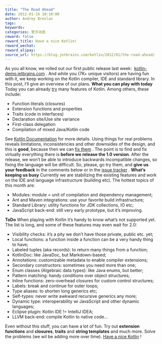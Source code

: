 ```yaml
---
title: "The Road Ahead"
date: 2012-01-16 10:10:00
author: Andrey Breslav
tags:
keywords:
categories: 官方动态
reward: false
reward_title: Have a nice Kotlin!
reward_wechat:
reward_alipay:
source_url: https://blog.jetbrains.com/kotlin/2012/01/the-road-ahead/
---
```


As you all know, we rolled out our first public release last week:  [kotlin-demo.jetbrains.com](http://kotlin-demo.jetbrains.com/) . And while you (7K+ unique visitors) are having fun with it, we keep working on the Kotlin compiler, IDE and standard library.  In this post, I’ll give an overview of our plans.  <span id="more-365"></span> <strong></strong>
<strong>What you can play with today</strong>
Today you can already  [try](http://kotlin-demo.jetbrains.com/)  many features of Kotlin. Among others, these include:

* Function literals (closures)
* Extension functions and properties
* Traits (code in interfaces)
* Declaration site/Use site variance
* First-class delegation
* Compilation of mixed Java/Kotlin code

See  [Kotlin Documentation](http://jetbrains.com/kotlin)  for more details.
Using things for real problems reveals limitations, inconsistencies and other downsides of the design, and this is <strong>good</strong>, because then we can  [fix them](http://blog.jetbrains.com/kotlin/2012/01/the-great-syntactic-shift/) . The point is to find and fix virtually everything there is <strong>before we release the 1.0 version</strong>. After the release, we won’t be able to introduce backwards incompatible changes, so fixing the language will be difficult. So, please, go try them, and <strong>give us your feedback</strong> in the comments below or in the  [issue tracker](http://youtrack.jetbrains.net/issues/KT) .
<strong>What’s keeping us busy</strong>
<strong></strong> Currently we are stabilizing the existing features and work on the IDE and language infrastructure (building etc). The hottest topics of this month are:

* Modules: module = unit of compilation and dependency management;
* Ant and Maven integrations: use your favorite build infrastructure;
* Standard Library: utility functions for JDK collections, IO etc;
* JavaScript back-end: still very early prototype, but it’s improving.

<strong>ToDo</strong>
When playing with Kotlin it’s handy to know what’s not supported yet. The list is long, and some of these features may even wait for 2.0:

* Visibility checks: it’s a pity we don’t have those private, public etc. yet;
* Local functions: a function inside a function can be a very handy thing to have;
* Labeled tuples (aka records): to return many things from a function;
* KotlinDoc: like JavaDoc, but Markdown-based;
* Annotations: customizable metadata to enable compiler extensions;
* Secondary constructors: sometimes you need more than one;
* Enum classes (Algebraic data types): like Java enums, but better;
* Pattern matching: handy conditions over object structures;
* Inline functions: zero-overhead closures for custom control structures;
* Labels: break and continue for outer loops;
* Type aliases: to shorten long generics etc;
* Self-types: never write awkward recursive generics any more;
* Dynamic type: interoperability wi JavaScript and other dynamic languages;
* Eclipse plugin: Kotlin IDE != IntelliJ IDEA;
* LLVM back-end: compile Kotlin to native code…

Even without this stuff, you can have a lot of fun. Try out <strong>extension functions</strong> and <strong>closures</strong>, <strong>traits</strong> and <strong>string templates</strong> and much more. Solve the problems (we wil be adding more over time).
 [Have a nice Kotlin](http://kotlin-demo.jetbrains.com/) !
